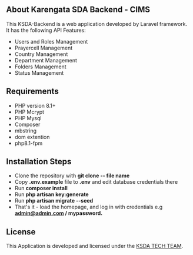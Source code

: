 ## About Karengata SDA Backend - CIMS

This KSDA-Backend is a web application developed by Laravel framework. It has the following API Features:

- Users and Roles Management
- Prayercell Management
- Country Management
- Department Management
- Folders Management
- Status Management

## Requirements

- PHP version 8.1+
- PHP Mcrypt
- PHP Mysql
- Composer
- mbstring
- dom extention
- php8.1-fpm

## Installation Steps

- Clone the repository with **git clone -- file name**
- Copy **.env.example** file to **.env** and edit database credentials there
- Run **composer install**
- Run **php artisan key:generate**
- Run **php artisan migrate --seed**
- That's it - load the homepage, and log in with credentials e.g **admin@admin.com / mypassword.**

## License

This Application is developed and licensed under the [KSDA TECH TEAM](https://karengatasda.org/).
